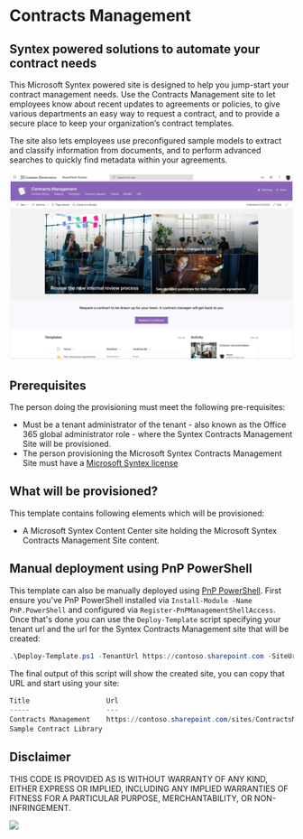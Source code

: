 # Contracts Management

## Syntex powered solutions to automate your contract needs
  
This Microsoft Syntex powered site is designed to help you jump-start your contract management needs. Use the Contracts Management site to let employees know about recent updates to agreements or policies, to give various departments an easy way to request a contract, and to provide a secure place to keep your organization’s contract templates.

The site also lets employees use preconfigured sample models to extract and classify information from documents, and to perform advanced searches to quickly find metadata within your agreements.

![Microsoft Syntex Contracts Management Site](./ContractsManagement-lookbook-preview.png)

## Prerequisites

The person doing the provisioning must meet the following pre-requisites:

- Must be a tenant administrator of the tenant - also known as the Office 365 global administrator role - where the Syntex Contracts Management Site will be provisioned.
- The person provisioning the Microsoft Syntex Contracts Management Site must have a [Microsoft Syntex license](https://docs.microsoft.com/en-us/microsoft-365/contentunderstanding/syntex-licensing)

## What will be provisioned?

This template contains following elements which will be provisioned:

- A Microsoft Syntex Content Center site holding the Microsoft Syntex Contracts Management Site content.

## Manual deployment using PnP PowerShell

This template can also be manually deployed using [PnP PowerShell](https://pnp.github.io/powershell/). First ensure you've PnP PowerShell installed via `Install-Module -Name PnP.PowerShell` and configured via `Register-PnPManagementShellAccess`. Once that's done you can use the `Deploy-Template` script specifying your tenant url and the url for the Syntex Contracts Management site that will be created:

```PowerShell
.\Deploy-Template.ps1 -TenantUrl https://contoso.sharepoint.com -SiteUrl "/sites/ContractsManagement"
```

The final output of this script will show the created site, you can copy that URL and start using your site:

```PowerShell
Title                   Url
-----                   ---
Contracts Management    https://contoso.sharepoint.com/sites/ContractsManagement
Sample Contract Library
```

## Disclaimer

THIS CODE IS PROVIDED AS IS WITHOUT WARRANTY OF ANY KIND, EITHER EXPRESS OR IMPLIED, INCLUDING ANY IMPLIED WARRANTIES OF FITNESS FOR A PARTICULAR PURPOSE, MERCHANTABILITY, OR NON-INFRINGEMENT.

<img src="https://telemetry.sharepointpnp.com/syntex-samples/site templates/contracts management" />
